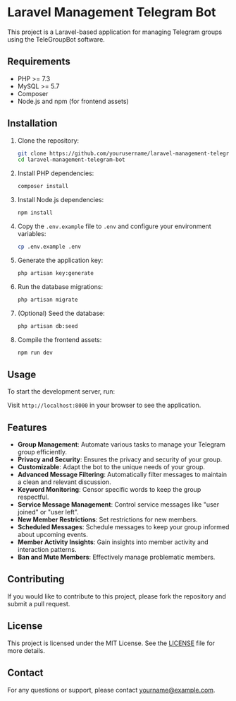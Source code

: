 # Laravel Management Telegram Bot

This project is a Laravel-based application for managing Telegram groups using the TeleGroupBot software.

## Requirements

- PHP >= 7.3
- MySQL >= 5.7
- Composer
- Node.js and npm (for frontend assets)

## Installation

1. Clone the repository:
    ```sh
    git clone https://github.com/yourusername/laravel-management-telegram-bot.git
    cd laravel-management-telegram-bot
    ```

2. Install PHP dependencies:
    ```sh
    composer install
    ```

3. Install Node.js dependencies:
    ```sh
    npm install
    ```

4. Copy the `.env.example` file to `.env` and configure your environment variables:
    ```sh
    cp .env.example .env
    ```

5. Generate the application key:
    ```sh
    php artisan key:generate
    ```

6. Run the database migrations:
    ```sh
    php artisan migrate
    ```

7. (Optional) Seed the database:
    ```sh
    php artisan db:seed
    ```

8. Compile the frontend assets:
    ```sh
    npm run dev
    ```

## Usage

To start the development server, run:

Visit `http://localhost:8000` in your browser to see the application.

## Features

- **Group Management**: Automate various tasks to manage your Telegram group efficiently.
- **Privacy and Security**: Ensures the privacy and security of your group.
- **Customizable**: Adapt the bot to the unique needs of your group.
- **Advanced Message Filtering**: Automatically filter messages to maintain a clean and relevant discussion.
- **Keyword Monitoring**: Censor specific words to keep the group respectful.
- **Service Message Management**: Control service messages like "user joined" or "user left".
- **New Member Restrictions**: Set restrictions for new members.
- **Scheduled Messages**: Schedule messages to keep your group informed about upcoming events.
- **Member Activity Insights**: Gain insights into member activity and interaction patterns.
- **Ban and Mute Members**: Effectively manage problematic members.

## Contributing

If you would like to contribute to this project, please fork the repository and submit a pull request.

## License

This project is licensed under the MIT License. See the [LICENSE](LICENSE) file for more details.

## Contact

For any questions or support, please contact [yourname@example.com](mailto:yourname@example.com).
